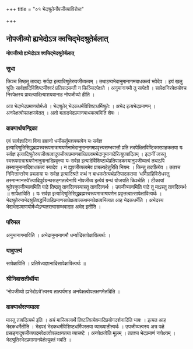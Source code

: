 +++
title = "०१ भेदश्रुतेर्नोपजीव्याविरोधः"

+++


## नोपजीव्यो ह्यभेदोऽत्र क्वचिद्भेदश्रुतेर्बलात्

**नोपजीव्यो ह्यभेदोऽत्र क्वचिद्भेदश्रुतेर्बलात्**

### **सुधा**

किञ्च तिष्ठतु तावद्यः सर्वज्ञ इत्यादिश्रुतेरुपजीव्यत्वम् । तथाऽप्यभेदानुमानागमबाधकत्वं भवेदेव । इयं खलु श्रुतिः सार्वज्ञादिविशिष्टमीश्वरं प्रतिपादयन्ती न किञ्चिदपेक्षते । अनुमानागमौ तु सापेक्षौ । सापेक्षनिरपेक्षयोश्च निरपेक्षस्य प्राबल्यादित्याशयवानाह नोपजीव्यो हीति ।

अत्र भेदाभेदप्रमाणयोर्मध्ये । भेदश्रुतेर् भेदकधर्मविशिष्टधर्मिश्रुतेः । अभेद इत्यभेदप्रमाणम् । अनपेक्षत्वोपलक्षणमेतत् । अतो बलादभेदप्रमाणबाधकत्वमिति शेषः ।

### **वाक्यार्थचन्द्रिका**

एवं सार्वज्ञादिना विना ब्रह्मणो धर्मीकर्तुमशक्यत्वेन यः सर्वज्ञ इत्यादिश्रुतिसिद्धब्रह्मस्वरूपमात्राश्रयणेनाभेदानुमानागमप्रवृत्त्यसम्भवात्तौ प्रति तदपेक्षितविष्टिकारग्राहकतया यः सर्वज्ञ इत्यादिश्रुतेरुपजीव्यत्वादुपजीव्यप्रमाणबाधितत्वमभेदानुमानादेरित्युपपादितम् । इदानीं त्वस्तु स्वरूपमात्राश्रयणेनानुमानादिप्रवृत्त्या यः सर्वज्ञ इत्यादेर्विशिष्टार्थप्रतिपादकस्यानुपजीव्यत्वं तथाऽपि तस्यानुमानादिबाधकत्वं स्यादेव । न ह्युपजीव्यत्वमेव प्राबल्यहेतुरिति नियमः । किन्तु तदपीत्येव । ततश्च निमित्तान्तरेण प्रबलाया यः सर्वज्ञ इत्यादिश्रते कथं न बाधकतेत्यर्थप्रतिपादकतया ‘धर्मिग्राहिविरोधस्तु तस्मान्मानस्ये’त्यादिपूर्वग्रन्थसङ्गतत्वेनापि नोपजीव्य इत्येवं ग्रन्थं योजयति किञ्चेति । टीकायां श्रुतेरनुपजीव्यत्वमिति पाठे तिष्ठतु तावदित्यस्यास्तु तावदित्यर्थः । उपजीव्यत्वमिति पाठे तु माऽस्तु तावदित्यर्थः ॥ सापेक्षाविति । यः सर्वज्ञ इत्यादिश्रुतिसिद्धब्रह्मस्वरूपमात्राश्रयणेन प्रवृत्तत्वात्सापेक्षावित्यर्थः । भेदश्रुतेरप्यभेदश्रुतिवद्धर्मिग्राहिप्रमाणसापेक्षत्वात्कथमनपेक्षत्वमित्यत आह भेदकधर्मेति । अभेदस्य भेदाभेदप्रमाणयोर्मध्येऽन्यतरत्वासम्भवादाह अभेद इतीति ।

### **परिमल**

अनुमानागमाविति । अभेदानुमानागमौ धर्म्यादिसापेक्षावित्यर्थः ।

### **यादुपत्यं**

सापेक्षाविति । प्रतिषेध्यज्ञानादिसापेक्षावित्यर्थः ॥

### **श्रीनिवासतीर्थीया**

‘नोपजीव्यो ह्यभेदोऽत्रे’त्यस्य तात्पर्यमाह अनपेक्षत्वोपलक्षणमेतदिति ।

### **वाक्यार्थरत्नमाला**

मास्तु तावदित्यर्थ इति । अयं मास्त्वित्यर्थे तिष्टत्वित्येवमादिप्रयोगदर्शनादिति भावः । इत्यत आह भेदकधर्मेतीति । भेदपदं भेदकधर्मविशिष्टधर्मिपरतया व्याख्यातीत्यर्थः । उपजीव्यत्वस्य अत्र पक्षे प्रसङ्गादुपजीव्यपदमपेक्षत्वोपलक्षणतया व्याचष्टे । अनपेक्षत्वेति मूलम् । ततश्च भेदप्रमाणं नापेक्ष्यम् । भेदश्रुतिरभेदप्रमाणानपेक्षेत्युक्तं भवति ।

